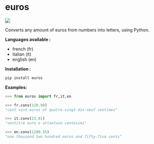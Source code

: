 # euros
[![](https://img.shields.io/badge/pypi-v0.0.5-blue)](https://pypi.org/project/euros/)

Converts any amount of euros from numbers into letters, using Python.

**Languages available :**
- french (fr)
- italian (it)
- english (en)

**Installation :**
```python
pip install euros
```

**Examples:**

```python
>>> from euros import fr,it,en

>>> fr.conv(120.99)
"cent vint euros et quatre-vingt-dix-neuf centimes"

>>> it.conv(23.81)
"ventitré euro e ottantuno centesimi"

>>> en.conv(1200.55)
"one thousand two hundred euros and fifty-five cents"
```
